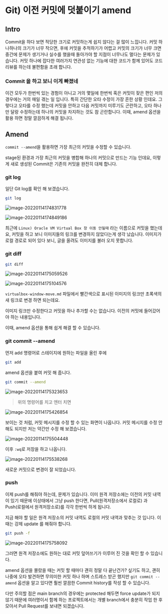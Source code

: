 # Git) 이전 커밋에 덧붙이기 amend

## Intro

Commit을 하다 보면 적당한 크기로 커밋하는게 쉽지 않다는 걸 많이 느낍니다. 커밋 하나하나의 크기가 너무 작으면, 후에 커밋을 추적하기가 어렵고 커밋의 크기가 너무 크면 중간에 문제가 생기거나 실수를 했을때 돌아가야 할 지점이 너무나도 멀다는 문제가 있습니다. 커밋 하나에 잡다한 여러가지 연관성 없는 기능에 대한 코드가 함께 있어도 코드리뷰를 하는데 불편함을 초래 합니다.

### Commit 을 하고 보니 이게 빠졌네

이건 모두가 한번씩 있는 경험이 아니고 거의 몇일에 한번씩 혹은 커밋이 잦은 편인 저의 경우에는 거의 매일 겪는 일 입니다. 특히 간단한 오타 수정이 가장 흔한 상황 인데요. 그렇다고 오타를 수정 했는데 커밋을 안하고 다음 커밋까지 미루기도 곤란하고, 오타 하나만 달랑 수정하는데 하나의 커밋을 차지하는 것도 참 곤란합니다. 이때, amend 옵션을 활용 하면 정말 깔끔하게 해결 됩니다.

## Amend

`commit --amend`을 활용하면 가장 최근의 커밋을 수정할 수 있습니다. 

stage된 환경과 가장 최근의 커밋을 병합해 하나의 커밋으로 만드는 기능 인데요, 이렇게 새로 생성된 Commit은 기존의 커밋을 완전히 대체 합니다.

### git log

일단 Git log를 확인 해 보겠습니다.

```bash
git log
```

![image-20220114174831778](https://raw.githubusercontent.com/Shane-Park/mdblog/main/devops/git/amend.assets/image-20220114174831778.png)

![image-20220114174849186](https://raw.githubusercontent.com/Shane-Park/mdblog/main/devops/git/amend.assets/image-20220114174849186.png)

최근에 `Linux) Oracle VM Virtual Box 창 이동 안될때` 라는 이름으로 커밋을 했는데요, 커밋을 하고 보니 이미지들의 링크를 변경하지 않았다는게 생각 났습니다. 이미지가 로컬 경로로 되어 있다 보니, 글을 올려도 이미지를 불러 오지 못합니다.

### git diff

```bash
git diff
```

![image-20220114175059526](https://raw.githubusercontent.com/Shane-Park/mdblog/main/devops/git/amend.assets/image-20220114175059526.png)

![image-20220114175104576](https://raw.githubusercontent.com/Shane-Park/mdblog/main/devops/git/amend.assets/image-20220114175104576.png)

`virtualbox-window-move.md` 파일에서 빨간색으로 표시된 이미지의 링크만 초록색의 새 링크로 변경 하면 되는데요.

이미지 링크만 수정한다고 커밋을 하나 추가할 수는 없습니다. 이전의 커밋에 들어갔어야 하는 내용입니다.

이때, amend 옵션을 통해 쉽게 해결 할 수 있습니다.

### git commit --amend

먼저 add 명령어로 스테이지에 원하는 파일을 올린 후에

```bash
git add
```

amend 옵션을 붙여 커밋 해 줍니다.

```bash
git commit --amend
```

![image-20220114175323653](https://raw.githubusercontent.com/Shane-Park/mdblog/main/devops/git/amend.assets/image-20220114175323653.png)

> 위의 명령어를 치고 엔터 치면

![image-20220114175426854](https://raw.githubusercontent.com/Shane-Park/mdblog/main/devops/git/amend.assets/image-20220114175426854.png)

보이는 것 처럼, 커밋 메시지를 수정 할 수 있는 화면이 나옵니다. 커밋 메시지를 수정 안해도 되지만 저는 약간만 수정 해 보겠습니다.

![image-20220114175504448](https://raw.githubusercontent.com/Shane-Park/mdblog/main/devops/git/amend.assets/image-20220114175504448.png)

이후 `:wq`로 저장을 하고 나옵니다.

![image-20220114175538268](https://raw.githubusercontent.com/Shane-Park/mdblog/main/devops/git/amend.assets/image-20220114175538268.png)

새로운 커밋으로 변경이 잘 되었습니다.

### push

이제 push를 해줘야 하는데, 문제가 있습니다. 이미 원격 저장소에는 이전의 커밋 내역이 있기 때문에 이상태에서 그냥 push 한다면, Pull(원격저장소에서 로컬로) 과 Push(로컬에서 원격저장소로)를 각각 한번씩 하게 됩니다.

지금 해야 할 일은 원격 저장소의 커밋 내역도 로컬의 커밋 내역과 맞추는 것 입니다. 이때는 강제 update 를 해줘야 합니다.

```bash
git push -f
```

![image-20220114175758092](https://raw.githubusercontent.com/Shane-Park/mdblog/main/devops/git/amend.assets/image-20220114175758092.png)

그러면 원격 저장소에도 원하는 대로 커밋 덮어쓰기가 이루어 진 것을 확인 할 수 있습니다.

amend 옵션을 몰랐을 때는 커밋 할 때마다 괜히 정말 다 끝난건가? 싶기도 하고, 괜히 나중에 오타 발견하면 무의미한 커밋 하나 하며 스트레스 받곤 했지만 `git commit --amend` 옵션을 알고 있다면 훨씬 깔끔한 Commit history를 작성 할 수 있습니다.

다만 주의할 점은 main branch의 경우에는 protected 해두면 force update가 되지 않기 때문에 여러명이서 함께 하는 프로젝트에서는 개별 branch에서 충분히 작업 한 후 모아서 Pull Request를 보내면 되겠습니다.

